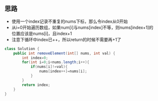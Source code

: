 ## 思路
- 使用一个index记录不重复的nums下标，那么令index从0开始
- 从i=0开始遍历数组，如果num[i]与nums[index]不等，则nums[index+1]的位置应该是nums[i]，且index+1
- 注意下循环中index已++，所以return的时候不需要再+1了

```java
class Solution {
    public int removeElement(int[] nums, int val) {
        int index=0;
        for(int i=0;i<nums.length;i++){
            if(nums[i]!=val){
                nums[index++]=nums[i];
            }
        }
        return index;
    }
}
```